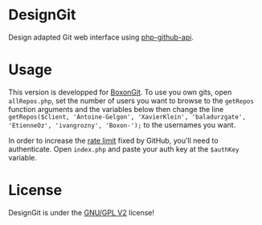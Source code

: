 DesignGit
=========

Design adapted Git web interface using [php-github-api](https://github.com/KnpLabs/php-github-api).

Usage
=====

This version is developped for [BoxonGit](http://boxon.info). To use you own gits, open `allRepos.php`, set the number of users you want to browse to the `getRepos` function arguments and the variables below then change the line `getRepos($client, 'Antoine-Gelgon', 'XavierKlein', 'baladurzgate', 'EtienneOz', 'ivangrozny', 'Boxon-');` to the usernames you want.

In order to increase the [rate limit](https://developer.github.com/v3/#rate-limiting) fixed by GitHub, you'll need to authenticate. Open `index.php` and paste your auth key at the `$authKey` variable.

License
=======
DesignGit is under the [GNU/GPL V2](https://www.gnu.org/licenses/gpl-2.0.txt) license!
